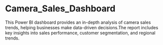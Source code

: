 # Camera_Sales_Dashboard
This Power BI dashboard provides an in-depth analysis of camera sales trends, helping businesses make data-driven decisions.The report includes key insights into sales performance, customer segmentation, and regional trends.

